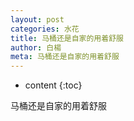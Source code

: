 ```yaml
---
layout: post
categories: 水花
title: 马桶还是自家的用着舒服
author: 白楊
meta: 马桶还是自家的用着舒服
---
```

* content
{:toc}


马桶还是自家的用着舒服




